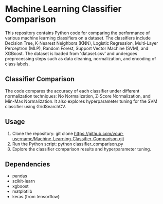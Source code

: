 # Machine Learning Classifier Comparison

This repository contains Python code for comparing the performance of various machine learning classifiers on a dataset. The classifiers include Decision Tree, K-Nearest Neighbors (KNN), Logistic Regression, Multi-Layer Perceptron (MLP), Random Forest, Support Vector Machine (SVM), and XGBoost. The dataset is loaded from 'dataset.csv' and undergoes preprocessing steps such as data cleaning, normalization, and encoding of class labels.

## Classifier Comparison

The code compares the accuracy of each classifier under different normalization techniques: No Normalization, Z-Score Normalization, and Min-Max Normalization. It also explores hyperparameter tuning for the SVM classifier using GridSearchCV.

## Usage

1. Clone the repository:
   git clone https://github.com/your-username/Machine-Learning-Classifier-Comparison.git
2. Run the Python script:
   python classifier_comparison.py
3. Explore the classifier comparison results and hyperparameter tuning.

## Dependencies
- pandas
- scikit-learn
- xgboost
- matplotlib
- keras (from tensorflow)
